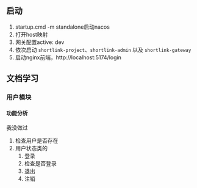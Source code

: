 ## 启动
1. startup.cmd -m standalone启动nacos
2. 打开host映射
3. 网关配置active: dev
4. 依次启动 `shortlink-project`、`shortlink-admin` 以及 `shortlink-gateway`
5. 启动nginx前端，http://localhost:5174/login

## 文档学习
### 用户模块
#### 功能分析
我没做过
1. 检查用户是否存在
2. 用户状态类的 
	1. 登录
	2. 检查是否登录
	3. 退出
	4. 注销